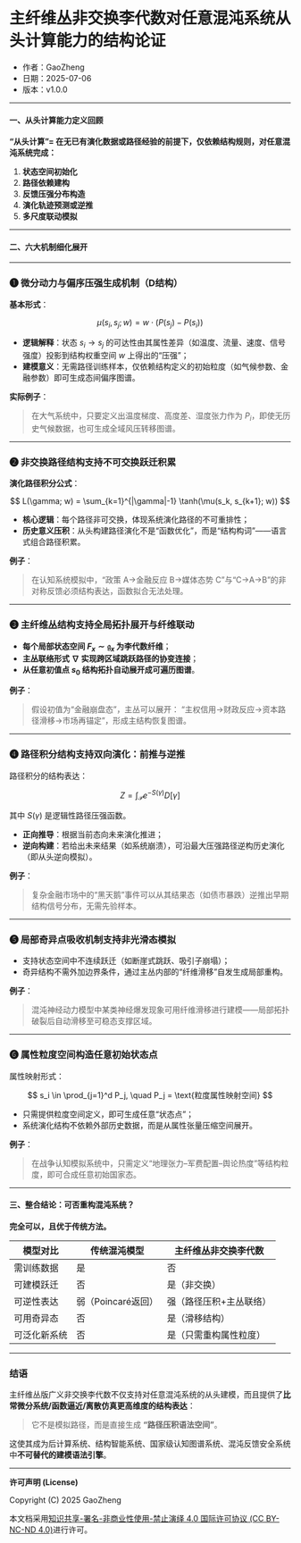 # **主纤维丛非交换李代数对任意混沌系统从头计算能力的结构论证**

- 作者：GaoZheng
- 日期：2025-07-06
- 版本：v1.0.0

---

#### 一、从头计算能力定义回顾

**“从头计算”= 在无已有演化数据或路径经验的前提下，仅依赖结构规则，对任意混沌系统完成：**

1. **状态空间初始化**
2. **路径依赖建构**
3. **反馈压强分布构造**
4. **演化轨迹预测或逆推**
5. **多尺度联动模拟**

---

#### 二、六大机制细化展开

---

### ❶ 微分动力与偏序压强生成机制（D结构）

**基本形式**：

$$
\mu(s_i, s_j; w) = w \cdot (P(s_j) - P(s_i))
$$

* **逻辑解释**：状态 $s_i \to s_j$ 的可达性由其属性差异（如温度、流量、速度、信号强度）投影到结构权重空间 $w$ 上得出的“压强”；
* **建模意义**：无需路径训练样本，仅依赖结构定义的初始粒度（如气候参数、金融参数）即可生成态间偏序图谱。

**实际例子**：

> 在大气系统中，只要定义出温度梯度、高度差、湿度张力作为 $P_i$，即使无历史气候数据，也可生成全域风压转移图谱。

---

### ❷ 非交换路径结构支持不可交换跃迁积累

**演化路径积分公式**：

$$
L(\gamma; w) = \sum_{k=1}^{|\gamma|-1} \tanh(\mu(s_k, s_{k+1}; w))
$$

* **核心逻辑**：每个路径非可交换，体现系统演化路径的不可重排性；
* **历史意义压积**：从头构建路径演化不是“函数优化”，而是“结构构词”——语言式组合路径积累。

**例子**：

> 在认知系统模拟中，“政策 A→金融反应 B→媒体态势 C”与“C→A→B”的非对称反馈必须结构表达，函数拟合无法处理。

---

### ❸ 主纤维丛结构支持全局拓扑展开与纤维联动

* **每个局部状态空间 $F_x \sim \mathfrak{g}_x$ 为李代数纤维**；
* **主丛联络形式 $\nabla$ 实现跨区域跳跃路径的协变连接**；
* **从任意初值点 $s_0$ 结构拓扑自动展开成可遍历图谱**。

**例子**：

> 假设初值为“金融崩盘态”，主丛可以展开：
> “主权信用→财政反应→资本路径滑移→市场再锚定”，形成主结构恢复图谱。

---

### ❹ 路径积分结构支持双向演化：前推与逆推

路径积分的结构表达：

$$
Z = \int_{\mathcal{P}} e^{-S(\gamma)} D[\gamma]
$$

其中 $S(\gamma)$ 是逻辑性路径压强函数。

* **正向推导**：根据当前态向未来演化推进；
* **逆向构建**：若给出未来结果（如系统崩溃），可沿最大压强路径逆构历史演化（即从头逆向模拟）。

**例子**：

> 复杂金融市场中的“黑天鹅”事件可以从其结果态（如债市暴跌）逆推出早期结构信号分布，无需先验样本。

---

### ❺ 局部奇异点吸收机制支持非光滑态模拟

* 支持状态空间中不连续跃迁（如断崖式跳跃、吸引子崩塌）；
* 奇异结构不需外加边界条件，通过主丛内部的“纤维滑移”自发生成局部重构。

**例子**：

> 混沌神经动力模型中某类神经爆发现象可用纤维滑移进行建模——局部拓扑破裂后自动滑移至可稳态支撑区域。

---

### ❻ 属性粒度空间构造任意初始状态点

属性映射形式：

$$
s_i \in \prod_{j=1}^d P_j, \quad P_j = \text{粒度属性映射空间}
$$

* 只需提供粒度空间定义，即可生成任意“状态点”；
* 系统演化结构不依赖外部历史数据，而是从属性张量压缩空间展开。

**例子**：

> 在战争认知模拟系统中，只需定义“地理张力–军费配置–舆论热度”等结构粒度，即可合成任意初始国家态。

---

#### 三、整合结论：可否重构混沌系统？

**完全可以，且优于传统方法。**

| 模型对比   | 传统混沌模型        | 主纤维丛非交换李代数   |
| ------ | ------------- | ------------ |
| 需训练数据  | 是             | 否            |
| 可建模跃迁  | 否             | 是（非交换）       |
| 可逆性表达  | 弱（Poincaré返回） | 强（路径压积+主丛联络） |
| 可用奇异态  | 否             | 是（滑移结构）      |
| 可泛化新系统 | 否             | 是（只需重构属性粒度）  |

---

### **结语**

主纤维丛版广义非交换李代数不仅支持对任意混沌系统的从头建模，而且提供了**比常微分系统/函数逼近/离散仿真更高维度的结构表达**：

> 它不是模拟路径，而是直接生成 **“路径压积语法空间”**。

这使其成为后计算系统、结构智能系统、国家级认知图谱系统、混沌反馈安全系统中**不可替代的建模语法引擎**。

---

**许可声明 (License)**

Copyright (C) 2025 GaoZheng 

本文档采用[知识共享-署名-非商业性使用-禁止演绎 4.0 国际许可协议 (CC BY-NC-ND 4.0)](https://creativecommons.org/licenses/by-nc-nd/4.0/deed.zh-Hans)进行许可。
